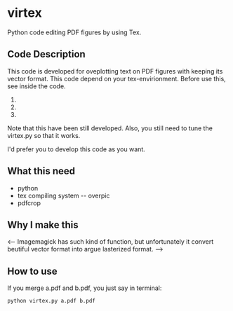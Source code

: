 # virtex
Python code editing PDF figures by using Tex.

## Code Description
This code is developed for oveplotting text on PDF figures with keeping its vector format.
This code depend on your tex-envirionment. Before use this, see inside the code. 

1. 
2. 
3.

Note that this have been still developed. Also, you still need to tune the virtex.py so that it works.

I'd prefer you to develop this code as you want.

## What this need
- python 
- tex compiling system
-- overpic
- pdfcrop

## Why I make this
<--
Imagemagick has such kind of function, but unfortunately it convert beutiful vector format into argue lasterized format.
-->


## How to use

If you merge a.pdf and b.pdf, you just say in terminal:
```virtex.py
python virtex.py a.pdf b.pdf 
```

